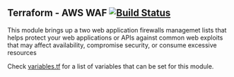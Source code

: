 ## Terraform - AWS WAF [![Build Status](https://travis-ci.org/onaio/terraform-aws-waf.svg?branch=master)](https://travis-ci.org/onaio/terraform-aws-waf)

This module brings up a two web application firewalls managemet lists that helps protect your web applications or APIs against common web exploits that may affect availability, compromise security, or consume excessive resources

Check [variables.tf](./variables.tf) for a list of variables that can be set for this module.
